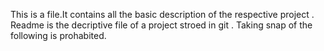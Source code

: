 This is a file.It contains all the  basic description of the respective project .
Readme is the decriptive file of a project stroed in git .
Taking snap of the following is prohabited.